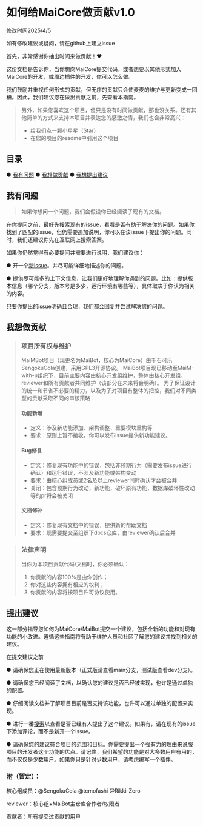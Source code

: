 # 如何给MaiCore做贡献v1.0

修改时间2025/4/5

如有修改建议或疑问，请在github上建立issue

首先，非常感谢你抽出时间来做贡献！❤️

这份文档是告诉你，当你想向MaiCore提交代码，或者想要以其他形式加入MaiCore的开发，或周边插件的开发，你可以怎么做。

我们鼓励并重视任何形式的贡献，但无序的贡献只会使麦麦的维护与更新变成一团糟。因此，我们建议您在做出贡献之前，先查看本指南。


> 另外，如果您喜欢这个项目，但只是没有时间做贡献，那也没关系。还有其他简单的方式来支持本项目并表达您的感激之情，我们也会非常高兴：
> - 给我们点一颗小星星（Star）
> - 在您的项目的readme中引用这个项目

## 目录

● [我有问题](#我有问题)
● [我想做贡献](#我想做贡献)
● [我想提出建议](#提出建议)

## 我有问题

> 如果你想问一个问题，我们会假设你已经阅读了现有的文档。

在你提问之前，最好先搜索现有的[issue](/issues)，看看是否有助于解决你的问题。如果你找到了匹配的issue，但仍需要追加说明，你可以在该issue下提出你的问题。同时，我们还建议你先在互联网上搜索答案。

如果你仍然觉得有必要提问并需要进行说明，我们建议你：

● 开一个[新Issue](/issues/new)。并尽可能详细地描述你的问题。

● 提供尽可能多的上下文信息，让我们更好地理解你遇到的问题。比如：提供版本信息（哪个分支，版本号是多少，运行环境有哪些等），具体取决于你认为相关的内容。

只要你提出的issue明确且合理，我们都会回复并尝试解决您的问题。


## 我想做贡献

> ### 项目所有权与维护
> MaiMBot项目（现更名为MaiBot，核心为MaiCore）由千石可乐SengokuCola创建，采用GPL3开源协议。
> MaiBot项目现已移动至MaiM-with-u组织下，目前主要内容由核心开发组维护，整体由核心开发组、reviewer和所有贡献者共同维护（该部分在未来将会明确）。
> 为了保证设计的统一和节省不必要的精力，以及为了对项目有整体的把控，我们对不同类型的贡献采取不同的审核策略：
> 
> #### 功能新增
> - 定义：涉及新功能添加、架构调整、重要模块重构等
> - 要求：原则上暂不接收，你可以发布issue提供新功能建议。
> 
> #### Bug修复
> - 定义：修复现有功能中的错误，包括非预期行为（需要发布issue进行确认）和运行错误，不涉及新功能或架构变动
> - 要求：由核心组成员或2名及以上reviewer同时确认才会被合并
> - 关闭：包含预期行为改动，新功能，破坏原有功能，数据库破坏性改动等的pr将会被关闭
> 
> #### 文档修补
> - 定义：修复现有文档中的错误，提供新的帮助文档
> - 要求：现需要提交至组织下docs仓库，由reviewer确认后合并


> ### 法律声明
> 当你为本项目贡献代码/文档时，你必须确认：
> 1. 你贡献的内容100%是由你创作；
> 2. 你对这些内容拥有相应的权利；
> 3. 你贡献的内容将按项目许可协议使用。


## 提出建议

这一部分指导您如何为MaiCore/MaiBot提交一个建议，包括全新的功能和对现有功能的小改进。遵循这些指南将有助于维护人员和社区了解您的建议并找到相关的建议。

在提交建议之前

● 请确保您正在使用最新版本（正式版请查看main分支，测试版查看dev分支）。

● 请确保您已经阅读了文档，以确认您的建议是否已经被实现，也许是通过单独的配置。

● 仔细阅读文档并了解项目目前是否支持该功能，也许可以通过单独的配置来实现。

● 进行一番[搜索](/issues)以查看是否已经有人提出了这个建议。如果有，请在现有的issue下添加评论，而不是新开一个issue。

● 请确保您的建议符合项目的范围和目标。你需要提出一个强有力的理由来说服项目的开发者这个功能的优点。请记住，我们希望的功能是对大多数用户有用的，而不仅仅是少数用户。如果你只是针对少数用户，请考虑编写一个插件。

### 附（暂定）：
核心组成员：@SengokuCola @tcmofashi @Rikki-Zero

reviewer：核心组+MaiBot主仓库合作者/权限者

贡献者：所有提交过贡献的用户
